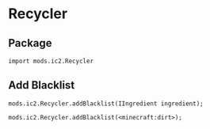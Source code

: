 # Recycler

## Package
`import mods.ic2.Recycler`

## Add Blacklist
```
mods.ic2.Recycler.addBlacklist(IIngredient ingredient);

mods.ic2.Recycler.addBlacklist(<minecraft:dirt>);
```
